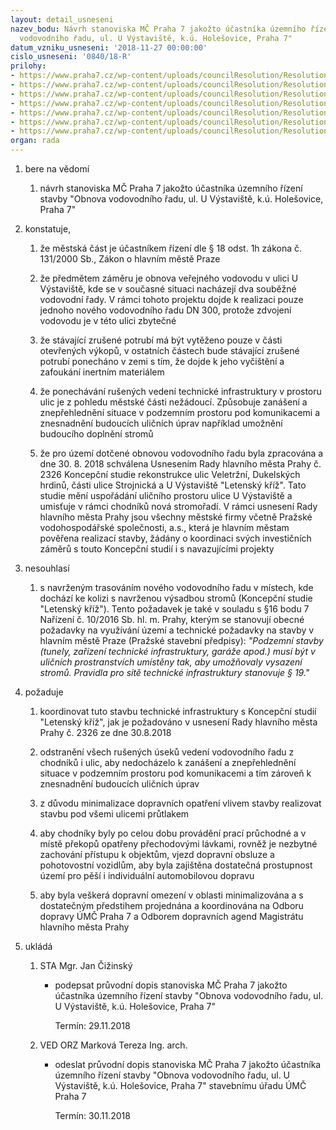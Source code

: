 ```yaml
---
layout: detail_usneseni
nazev_bodu: Návrh stanoviska MČ Praha 7 jakožto účastníka územního řízení stavby "Obnova
  vodovodního řadu, ul. U Výstaviště, k.ú. Holešovice, Praha 7"
datum_vzniku_usneseni: '2018-11-27 00:00:00'
cislo_usneseni: '0840/18-R'
prilohy:
- https://www.praha7.cz/wp-content/uploads/councilResolution/Resolutions/30390/export/c1duvodovazprava~411043.docx
- https://www.praha7.cz/wp-content/uploads/councilResolution/Resolutions/30390/export/c1duvodovazprava~411042.docx
- https://www.praha7.cz/wp-content/uploads/councilResolution/Resolutions/30390/export/c2navrhpruvodnihodopisu~411041.doc
- https://www.praha7.cz/wp-content/uploads/councilResolution/Resolutions/30390/export/c3oznameniozahajeniuzemnihorizeni~411040.pdf
- https://www.praha7.cz/wp-content/uploads/councilResolution/Resolutions/30390/export/c5studieletenskykriz_uliceuvystaviste~411038.pdf
- https://www.praha7.cz/wp-content/uploads/councilResolution/Resolutions/30390/export/c6UsneseniRHMP2326z20180830~411037.pdf
- https://www.praha7.cz/wp-content/uploads/councilResolution/Resolutions/30390/export/export~412234.pdf
organ: rada
---
```

<ol id="urzList" class="urzList_view"><li class="urzClass1" id=""><span name="1">bere na vědomí</span><ol class="urzOlClass decimal "><li class="urzClass2" id="" style="text-align: left;"><span><p>návrh stanoviska&nbsp;MČ Praha 7 jakožto účastníka územního řízení stavby "Obnova vodovodního řadu, ul. U Výstaviště, k.ú. Holešovice, Praha 7"<br></p></span></li></ol></li><li class="urzClass1" id=""><span name="50">konstatuje,</span><ol class="urzOlClass decimal " id=""><li class="urzClass2" id="" style="text-align: left;"><span><p>že městská část je účastníkem řízení dle § 18 odst. 1h zákona č. 131/2000 Sb., Zákon o hlavním městě Praze</p></span></li><li class="urzClass2" id="" style="text-align: left;"><span><p>že předmětem záměru je obnova veřejného vodovodu v ulici U Výstaviště, kde se v současné situaci nacházejí dva souběžné vodovodní řady. V rámci tohoto projektu dojde k realizaci pouze jednoho nového vodovodního řadu DN 300, protože zdvojení vodovodu je v této ulici zbytečné</p></span></li><li class="urzClass2" id="" style="text-align: left;"><span><p>že stávající zrušené potrubí má být vytěženo pouze v části otevřených výkopů, v ostatních částech bude stávající zrušené potrubí ponecháno v zemi s tím, že dojde k jeho vyčištění a zafoukání inertním materiálem<br></p></span></li><li class="urzClass2" id="" style="text-align: left;"><span><p>že ponechávání rušených vedení technické infrastruktury v prostoru ulic je z pohledu městské části nežádoucí. Způsobuje zanášení a znepřehlednění situace v podzemním prostoru pod komunikacemi a znesnadnění budoucích uličních úprav například umožnění budoucího doplnění stromů</p></span></li><li class="urzClass2" id="" style="text-align: left;"><span><p>že pro území dotčené obnovou vodovodního řadu byla zpracována a dne 30. 8. 2018 schválena Usnesením Rady hlavního města Prahy č. 2326 Koncepční studie rekonstrukce ulic Veletržní, Dukelských hrdinů, části ulice Strojnická a U Výstaviště "Letenský kříž". Tato studie mění uspořádání uličního prostoru ulice U Výstaviště a umisťuje v rámci chodníků nová stromořadí. V rámci usnesení Rady hlavního města Prahy jsou všechny městské firmy včetně Pražské vodohospodářské společnosti, a.s., která je hlavním městam pověřena realizací stavby, žádány o koordinaci svých investičních záměrů s touto Koncepční studií i s navazujícími projekty<br></p></span></li></ol></li><li class="urzClass1" id=""><span name="11">nesouhlasí</span><ol class="urzOlClass decimal "><li class="urzClass2" id="" style="text-align: left;"><span><p>s navrženým trasováním nového vodovodního řadu v místech, kde dochází ke kolizi s navrženou výsadbou stromů (Koncepční studie "Letenský kříž"). Tento požadavek je také v souladu s §16 bodu 7 Nařízení č. 10/2016 Sb. hl. m. Prahy, kterým se stanovují obecné požadavky na využívání území a technické požadavky na stavby v hlavním městě Praze (Pražské stavební předpisy): <em>"Podzemní stavby (tunely, zařízení technické infrastruktury, garáže apod.) musí</em><em> být v uličních prostranstvích umístěny tak, aby umožňovaly vysazení stromů.</em><em> Pravidla pro sítě technické infrastruktury stanovuje § 19."</em></p></span></li></ol></li><li class="urzClass1" id=""><span name="62">požaduje</span><ol class="urzOlClass decimal " id=""><li class="urzClass2" id="" style="text-align: left;"><span><p>koordinovat tuto stavbu technické infrastruktury s Koncepční studií "Letenský kříž", jak je požadováno v usnesení Rady hlavního města Prahy č. 2326 ze dne 30.8.2018</p></span></li><li class="urzClass2" id="" style="text-align: left;"><span><p>odstranění všech rušených úseků vedení vodovodního řadu z chodníků i ulic, aby nedocházelo k zanášení a znepřehlednění situace v podzemním prostoru pod komunikacemi a tím zároveň k znesnadnění budoucích uličních úprav</p></span></li><li class="urzClass2" id="" style="text-align: left;"><span><p>z důvodu minimalizace dopravních opatření vlivem stavby realizovat stavbu pod všemi ulicemi průtlakem</p></span></li><li class="urzClass2" id="" style="text-align: left;"><span><p>aby chodníky byly po celou dobu provádění prací průchodné a v místě překopů opatřeny přechodovými lávkami, rovněž je nezbytné zachování přístupu k objektům, vjezd dopravní obsluze a pohotovostní vozidlům, aby byla zajištěna dostatečná prostupnost území pro pěší i individuální automobilovou dopravu<br></p></span></li><li class="urzClass2" id="" style="text-align: left;"><span><p>aby byla veškerá dopravní omezení v oblasti minimalizována a s dostatečným předstihem projednána a koordinována na Odboru dopravy ÚMČ Praha 7 a Odborem dopravních agend Magistrátu hlavního města Prahy<br></p></span></li></ol></li><li class="urzClass1" id="urzUkoly"><span name="1">ukládá</span><ol class="urzOlClass"><li class="urzClass2"><span><p>STA Mgr. Jan Čižinský</p></span><ul class="urzUlClass"><li class="urzClass3"><span><p>podepsat průvodní dopis stanoviska MČ Praha 7 jakožto účastníka územního řízení stavby "Obnova vodovodního řadu, ul. U Výstaviště, k.ú. Holešovice, Praha 7"</p></span><span class="urzUkolTermin">  Termín:&nbsp;29.11.2018</span></li></ul></li><li class="urzClass2"><span><p>VED ORZ Marková Tereza Ing. arch.</p></span><ul class="urzUlClass"><li class="urzClass3"><span><p>odeslat průvodní dopis stanoviska MČ Praha 7 jakožto účastníka územního řízení stavby "Obnova vodovodního řadu, ul. U Výstaviště, k.ú. Holešovice, Praha 7" stavebnímu úřadu ÚMČ Praha 7</p></span><span class="urzUkolTermin">  Termín:&nbsp;30.11.2018</span></li></ul></li></ol></li></ol>